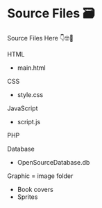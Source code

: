 # Source Files 🗃️

Source Files Here 👇🤓📁

HTML

- main.html

CSS

- style.css

JavaScript

- script.js

PHP

Database

- OpenSourceDatabase.db

Graphic = image folder

- Book covers
- Sprites

